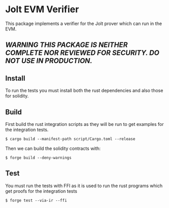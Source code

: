 # Jolt EVM Verifier

This package implements a verifier for the Jolt prover which can run in the EVM. 

## *WARNING THIS PACKAGE IS NEITHER COMPLETE NOR REVIEWED FOR SECURITY. DO NOT USE IN PRODUCTION.*

## Install 

To run the tests you must install both the rust dependencies and also those for solidity.

## Build

First build the rust integration scripts as they will be run to get examples for the integration tests.

```shell
$ cargo build --manifest-path script/Cargo.toml --release
```

Then we can build the solidity contracts with:


```shell
$ forge build --deny-warnings
```

## Test

You must run the tests with FFI as it is used to run the rust programs which get proofs for the integration tests

```shell
$ forge test --via-ir --ffi
```
